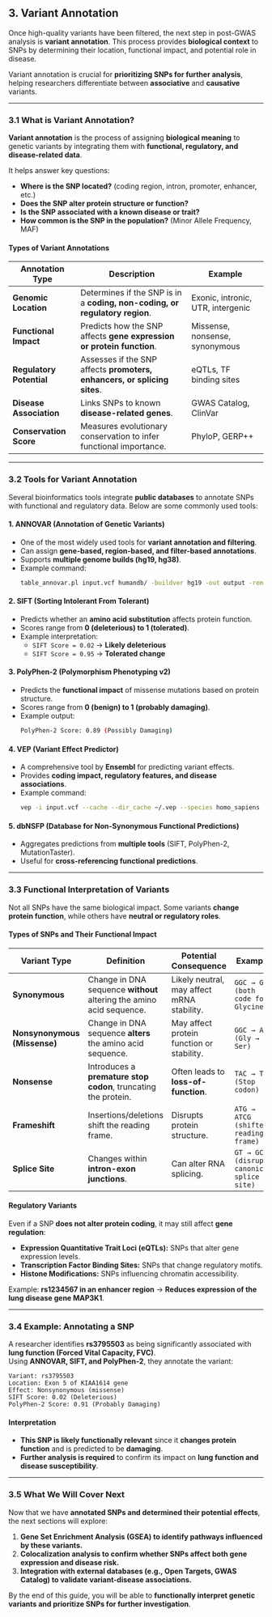 ## 3. Variant Annotation

Once high-quality variants have been filtered, the next step in post-GWAS analysis is **variant annotation**. This process provides **biological context** to SNPs by determining their location, functional impact, and potential role in disease.

Variant annotation is crucial for **prioritizing SNPs for further analysis**, helping researchers differentiate between **associative** and **causative** variants.

---

### **3.1 What is Variant Annotation?**
**Variant annotation** is the process of assigning **biological meaning** to genetic variants by integrating them with **functional, regulatory, and disease-related data**.  

It helps answer key questions:
- **Where is the SNP located?** (coding region, intron, promoter, enhancer, etc.)
- **Does the SNP alter protein structure or function?**
- **Is the SNP associated with a known disease or trait?**
- **How common is the SNP in the population?** (Minor Allele Frequency, MAF)

#### **Types of Variant Annotations**
| **Annotation Type** | **Description** | **Example** |
|---------------------|----------------|-------------|
| **Genomic Location** | Determines if the SNP is in a **coding, non-coding, or regulatory region**. | Exonic, intronic, UTR, intergenic |
| **Functional Impact** | Predicts how the SNP affects **gene expression or protein function**. | Missense, nonsense, synonymous |
| **Regulatory Potential** | Assesses if the SNP affects **promoters, enhancers, or splicing sites**. | eQTLs, TF binding sites |
| **Disease Association** | Links SNPs to known **disease-related genes**. | GWAS Catalog, ClinVar |
| **Conservation Score** | Measures evolutionary conservation to infer functional importance. | PhyloP, GERP++ |

---

### **3.2 Tools for Variant Annotation**
Several bioinformatics tools integrate **public databases** to annotate SNPs with functional and regulatory data. Below are some commonly used tools:

#### **1. ANNOVAR** (Annotation of Genetic Variants)
- One of the most widely used tools for **variant annotation and filtering**.
- Can assign **gene-based, region-based, and filter-based annotations**.
- Supports **multiple genome builds (hg19, hg38)**.
- Example command:
  ```bash
  table_annovar.pl input.vcf humandb/ -buildver hg19 -out output -remove -protocol refGene,dbnsfp35a -operation g,f
  ```
  
#### **2. SIFT (Sorting Intolerant From Tolerant)**
- Predicts whether an **amino acid substitution** affects protein function.
- Scores range from **0 (deleterious) to 1 (tolerated)**.
- Example interpretation:
  - `SIFT Score = 0.02` → **Likely deleterious**
  - `SIFT Score = 0.95` → **Tolerated change**

#### **3. PolyPhen-2 (Polymorphism Phenotyping v2)**
- Predicts the **functional impact** of missense mutations based on protein structure.
- Scores range from **0 (benign) to 1 (probably damaging)**.
- Example output:
  ```bash
  PolyPhen-2 Score: 0.89 (Possibly Damaging)
  ```

#### **4. VEP (Variant Effect Predictor)**
- A comprehensive tool by **Ensembl** for predicting variant effects.
- Provides **coding impact, regulatory features, and disease associations**.
- Example command:
  ```bash
  vep -i input.vcf --cache --dir_cache ~/.vep --species homo_sapiens --assembly GRCh38 --format vcf --output_file annotated.vcf
  ```

#### **5. dbNSFP (Database for Non-Synonymous Functional Predictions)**
- Aggregates predictions from **multiple tools** (SIFT, PolyPhen-2, MutationTaster).
- Useful for **cross-referencing functional predictions**.

---

### **3.3 Functional Interpretation of Variants**
Not all SNPs have the same biological impact. Some variants **change protein function**, while others have **neutral or regulatory roles**.

#### **Types of SNPs and Their Functional Impact**
| **Variant Type** | **Definition** | **Potential Consequence** | **Example** |
|-----------------|---------------|---------------------------|-------------|
| **Synonymous** | Change in DNA sequence **without** altering the amino acid sequence. | Likely neutral, may affect mRNA stability. | `GGC → GGA (both code for Glycine)` |
| **Nonsynonymous (Missense)** | Change in DNA sequence **alters** the amino acid sequence. | May affect protein function or stability. | `GGC → AGC (Gly → Ser)` |
| **Nonsense** | Introduces a **premature stop codon**, truncating the protein. | Often leads to **loss-of-function**. | `TAC → TAA (Stop codon)` |
| **Frameshift** | Insertions/deletions shift the reading frame. | Disrupts protein structure. | `ATG → ATCG (shifted reading frame)` |
| **Splice Site** | Changes within **intron-exon junctions**. | Can alter RNA splicing. | `GT → GC (disrupts canonical splice site)` |

#### **Regulatory Variants**
Even if a SNP **does not alter protein coding**, it may still affect **gene regulation**:
- **Expression Quantitative Trait Loci (eQTLs):** SNPs that alter gene expression levels.
- **Transcription Factor Binding Sites:** SNPs that change regulatory motifs.
- **Histone Modifications:** SNPs influencing chromatin accessibility.

Example: **rs1234567 in an enhancer region** → **Reduces expression of the lung disease gene MAP3K1**.

---

### **3.4 Example: Annotating a SNP**
A researcher identifies **rs3795503** as being significantly associated with **lung function (Forced Vital Capacity, FVC)**.  
Using **ANNOVAR, SIFT, and PolyPhen-2**, they annotate the variant:

```
Variant: rs3795503
Location: Exon 5 of KIAA1614 gene
Effect: Nonsynonymous (missense)
SIFT Score: 0.02 (Deleterious)
PolyPhen-2 Score: 0.91 (Probably Damaging)
```

#### **Interpretation**
- **This SNP is likely functionally relevant** since it **changes protein function** and is predicted to be **damaging**.
- **Further analysis is required** to confirm its impact on **lung function and disease susceptibility**.

---

### **3.5 What We Will Cover Next**
Now that we have **annotated SNPs and determined their potential effects**, the next sections will explore:
1. **Gene Set Enrichment Analysis (GSEA) to identify pathways influenced by these variants.**
2. **Colocalization analysis to confirm whether SNPs affect both gene expression and disease risk.**
3. **Integration with external databases (e.g., Open Targets, GWAS Catalog) to validate variant-disease associations.**

By the end of this guide, you will be able to **functionally interpret genetic variants and prioritize SNPs for further investigation**.
```
